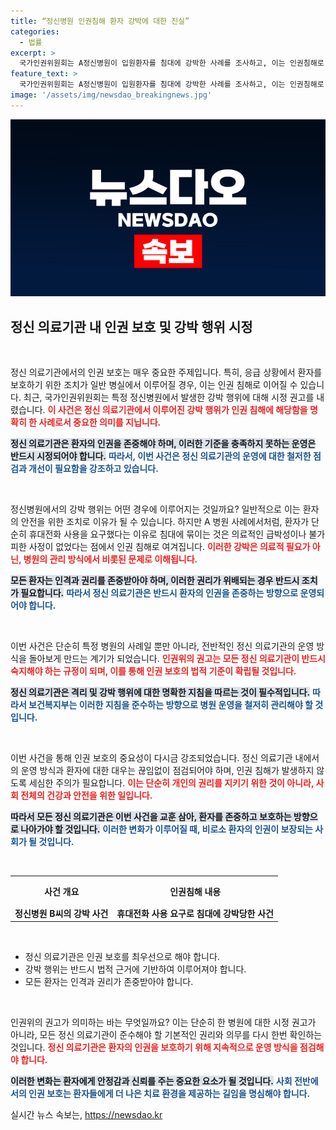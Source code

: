```yaml
---
title: “정신병원 인권침해 환자 강박에 대한 진실”
categories:
  - 법률
excerpt: >
  국가인권위원회는 A정신병원이 입원환자를 침대에 강박한 사례를 조사하고, 이는 인권침해로 판단했습니다. 환자가 화장실에 갈 수 없게 묶인 사건이 드러나며, 병원장에게 개선 권고를 내렸습니다. 인권 보호를 위한 판단이 주목받고 있습니다.
feature_text: >
  국가인권위원회는 A정신병원이 입원환자를 침대에 강박한 사례를 조사하고, 이는 인권침해로 판단했습니다. 환자가 화장실에 갈 수 없게 묶인 사건이 드러나며, 병원장에게 개선 권고를 내렸습니다. 인권 보호를 위한 판단이 주목받고 있습니다.
image: '/assets/img/newsdao_breakingnews.jpg'
---
```


<p><img src="/assets/img/newsdao_breakingnews.jpg" alt="implanttips 속보" /></p>

<h2 data-ke-size="size26">정신 의료기관 내 인권 보호 및 강박 행위 시정</h2>

<p data-ke-size="size16">&nbsp;</p>

<p>정신 의료기관에서의 인권 보호는 매우 중요한 주제입니다. 특히, 응급 상황에서 환자를 보호하기 위한 조치가 일반 병실에서 이루어질 경우, 이는 인권 침해로 이어질 수 있습니다. 최근, 국가인권위원회는 특정 정신병원에서 발생한 강박 행위에 대해 시정 권고를 내렸습니다. <b><span style="color: #ee2323;">이 사건은 정신 의료기관에서 이루어진 강박 행위가 인권 침해에 해당함을 명확히 한 사례로서 중요한 의미를 지닙니다.</span></b> </p>

<p><b><span style="background-color: #21538527;">정신 의료기관은 환자의 인권을 존중해야 하며, 이러한 기준을 충족하지 못하는 운영은 반드시 시정되어야 합니다.</span></b> <b><span style="color: #1a5490;">따라서, 이번 사건은 정신 의료기관의 운영에 대한 철저한 점검과 개선이 필요함을 강조하고 있습니다.</span></b></p>

<p data-ke-size="size16">&nbsp;</p>

<p>정신병원에서의 강박 행위는 어떤 경우에 이루어지는 것일까요? 일반적으로 이는 환자의 안전을 위한 조치로 이유가 될 수 있습니다. 하지만 A 병원 사례에서처럼, 환자가 단순히 휴대전화 사용을 요구했다는 이유로 침대에 묶이는 것은 의료적인 급박성이나 불가피한 사정이 없었다는 점에서 인권 침해로 여겨집니다. <b><span style="color: #ee2323;">이러한 강박은 의료적 필요가 아닌, 병원의 관리 방식에서 비롯된 문제로 이해됩니다.</span></b></p>

<p><b><span style="background-color: #21538527;">모든 환자는 인격과 권리를 존중받아야 하며, 이러한 권리가 위배되는 경우 반드시 조치가 필요합니다.</span></b> <b><span style="color: #1a5490;">따라서 정신 의료기관은 반드시 환자의 인권을 존중하는 방향으로 운영되어야 합니다.</span></b></p>

<p data-ke-size="size16">&nbsp;</p>

<p>이번 사건은 단순히 특정 병원의 사례일 뿐만 아니라, 전반적인 정신 의료기관의 운영 방식을 돌아보게 만드는 계기가 되었습니다. <b><span style="color: #ee2323;">인권위의 권고는 모든 정신 의료기관이 반드시 숙지해야 하는 규정이 되며, 이를 통해 인권 보호의 법적 기준이 확립될 것입니다.</span></b></p>

<p><b><span style="background-color: #21538527;">정신 의료기관은 격리 및 강박 행위에 대한 명확한 지침을 따르는 것이 필수적입니다.</span></b> <b><span style="color: #1a5490;">따라서 보건복지부는 이러한 지침을 준수하는 방향으로 병원 운영을 철저히 관리해야 할 것입니다.</span></b></p>

<p data-ke-size="size16">&nbsp;</p>

<p>이번 사건을 통해 인권 보호의 중요성이 다시금 강조되었습니다. 정신 의료기관 내에서의 운영 방식과 환자에 대한 대우는 끊임없이 점검되어야 하며, 인권 침해가 발생하지 않도록 세심한 주의가 필요합니다. <b><span style="color: #ee2323;">이는 단순히 개인의 권리를 지키기 위한 것이 아니라, 사회 전체의 건강과 안전을 위한 일입니다.</span></b> </p>

<p><b><span style="background-color: #21538527;">따라서 모든 정신 의료기관은 이번 사건을 교훈 삼아, 환자를 존중하고 보호하는 방향으로 나아가야 할 것입니다.</span></b> <b><span style="color: #1a5490;">이러한 변화가 이루어질 때, 비로소 환자의 인권이 보장되는 사회가 될 것입니다.</span></b></p>

<p data-ke-size="size16">&nbsp;</p>

<table style="width: 100%; border-collapse: collapse;">
    <tr>
        <th style="text-align: center; height: 40px;"><b>사건 개요</b></th>
        <th style="text-align: center; height: 40px;"><b>인권침해 내용</b></th>
    </tr>
    <tr>
        <td style="text-align: center; height: 17px;"><b>정신병원 B씨의 강박 사건</b></td>
        <td style="text-align: center; height: 17px;"><b>휴대전화 사용 요구로 침대에 강박당한 사건</b></td>
    </tr>
</table>

<p data-ke-size="size16">&nbsp;</p>

<ul>
    <li>정신 의료기관은 인권 보호를 최우선으로 해야 합니다.</li>
    <li>강박 행위는 반드시 법적 근거에 기반하여 이루어져야 합니다.</li>
    <li>모든 환자는 인격과 권리가 존중받아야 합니다.</li>
</ul>

<p data-ke-size="size16">&nbsp;</p>

<p>인권위의 권고가 의미하는 바는 무엇일까요? 이는 단순히 한 병원에 대한 시정 권고가 아니라, 모든 정신 의료기관이 준수해야 할 기본적인 권리와 의무를 다시 한번 확인하는 것입니다. <b><span style="color: #ee2323;">정신 의료기관은 환자의 인권을 보호하기 위해 지속적으로 운영 방식을 점검해야 합니다.</span></b></p>

<p><b><span style="background-color: #21538527;">이러한 변화는 환자에게 안정감과 신뢰를 주는 중요한 요소가 될 것입니다.</span></b> <b><span style="color: #1a5490;">사회 전반에서의 인권 보호는 환자들에게 더 나은 치료 환경을 제공하는 길임을 명심해야 합니다.</span></b></p>
실시간 뉴스 속보는, <a href="https://newsdao.kr" rel="dofollow">https://newsdao.kr</a>


